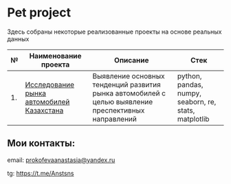 # Pet project

Здесь собраны некоторые реализованные проекты на основе реальных данных

| №    | Наименование проекта                | Описание                                                     | Стек                                                         |
| ---- | ------------------------------------------------------------ | ------------------------------------------------------------ | ------------------------------------------------------------ |
| 1.   | [Исследование рынка автомобилей Казахстана](https://github.com/Anstosia/yandex-practicum/tree/main/analysis_games) | Выявление основных тенденций развития рынка автомобилей с целью выявление преспективных направлений| python, pandas, numpy, seaborn, re, stats, matplotlib |

## Мои контакты: 
email: prokofevaanastasia@yandex.ru

tg: https://t.me/Anstsns
